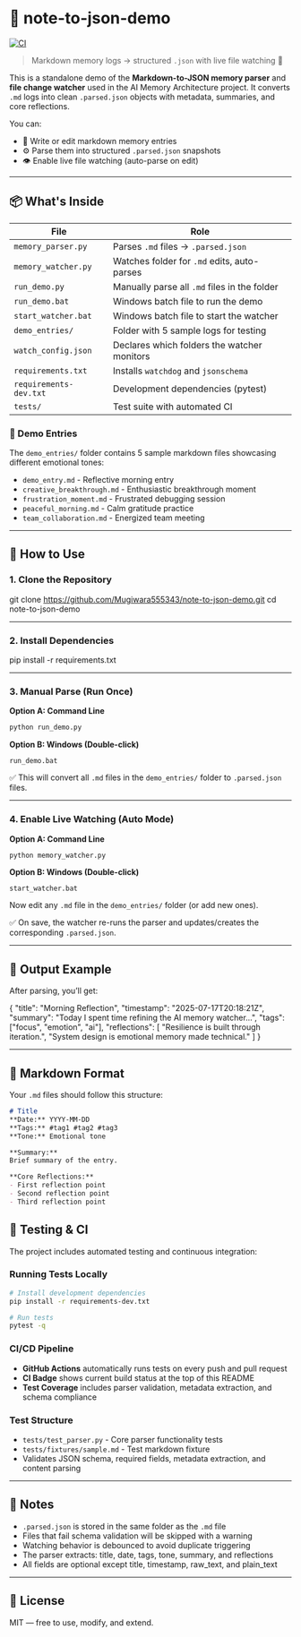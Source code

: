 # 📝 note-to-json-demo

[![CI](https://github.com/Mugiwara555343/note-to-json-demo/actions/workflows/python-ci.yml/badge.svg)](https://github.com/Mugiwara555343/note-to-json-demo/actions/workflows/python-ci.yml)

> Markdown memory logs → structured `.json` with live file watching 🧠

This is a standalone demo of the **Markdown-to-JSON memory parser** and **file change watcher** used in the AI Memory Architecture project. It converts `.md` logs into clean `.parsed.json` objects with metadata, summaries, and core reflections.

You can:
- 📝 Write or edit markdown memory entries
- ⚙️ Parse them into structured `.parsed.json` snapshots
- 👁️ Enable live file watching (auto-parse on edit)

---

## 📦 What's Inside

| File                | Role                                         |
|---------------------|----------------------------------------------|
| `memory_parser.py`  | Parses `.md` files → `.parsed.json`          |
| `memory_watcher.py` | Watches folder for `.md` edits, auto-parses  |
| `run_demo.py`       | Manually parse all `.md` files in the folder |
| `run_demo.bat`      | Windows batch file to run the demo            |
| `start_watcher.bat` | Windows batch file to start the watcher       |
| `demo_entries/`     | Folder with 5 sample logs for testing        |
| `watch_config.json` | Declares which folders the watcher monitors  |
| `requirements.txt`  | Installs `watchdog` and `jsonschema`         |
| `requirements-dev.txt` | Development dependencies (pytest)           |
| `tests/`           | Test suite with automated CI                 |

### 🧪 Demo Entries

The `demo_entries/` folder contains 5 sample markdown files showcasing different emotional tones:
- `demo_entry.md` - Reflective morning entry
- `creative_breakthrough.md` - Enthusiastic breakthrough moment
- `frustration_moment.md` - Frustrated debugging session
- `peaceful_morning.md` - Calm gratitude practice
- `team_collaboration.md` - Energized team meeting

---

## 🚀 How to Use

### 1. Clone the Repository

git clone https://github.com/Mugiwara555343/note-to-json-demo.git
cd note-to-json-demo

---

### 2. Install Dependencies

pip install -r requirements.txt

---

### 3. Manual Parse (Run Once)

**Option A: Command Line**
```bash
python run_demo.py
```

**Option B: Windows (Double-click)**
```
run_demo.bat
```

✅ This will convert all `.md` files in the `demo_entries/` folder to `.parsed.json` files.

---

### 4. Enable Live Watching (Auto Mode)

**Option A: Command Line**
```bash
python memory_watcher.py
```

**Option B: Windows (Double-click)**
```
start_watcher.bat
```

Now edit any `.md` file in the `demo_entries/` folder (or add new ones).

✅ On save, the watcher re-runs the parser and updates/creates the corresponding `.parsed.json`.

---

## 🧪 Output Example

After parsing, you’ll get:

{
  "title": "Morning Reflection",
  "timestamp": "2025-07-17T20:18:21Z",
  "summary": "Today I spent time refining the AI memory watcher...",
  "tags": ["focus", "emotion", "ai"],
  "reflections": [
    "Resilience is built through iteration.",
    "System design is emotional memory made technical."
  ]
}

---

## 📝 Markdown Format

Your `.md` files should follow this structure:

```markdown
# Title
**Date:** YYYY-MM-DD  
**Tags:** #tag1 #tag2 #tag3  
**Tone:** Emotional tone

**Summary:**
Brief summary of the entry.

**Core Reflections:**
- First reflection point
- Second reflection point
- Third reflection point
```

## 🧪 Testing & CI

The project includes automated testing and continuous integration:

### Running Tests Locally
```bash
# Install development dependencies
pip install -r requirements-dev.txt

# Run tests
pytest -q
```

### CI/CD Pipeline
- **GitHub Actions** automatically runs tests on every push and pull request
- **CI Badge** shows current build status at the top of this README
- **Test Coverage** includes parser validation, metadata extraction, and schema compliance

### Test Structure
- `tests/test_parser.py` - Core parser functionality tests
- `tests/fixtures/sample.md` - Test markdown fixture
- Validates JSON schema, required fields, metadata extraction, and content parsing

---

## 📌 Notes

- `.parsed.json` is stored in the same folder as the `.md` file
- Files that fail schema validation will be skipped with a warning
- Watching behavior is debounced to avoid duplicate triggering
- The parser extracts: title, date, tags, tone, summary, and reflections
- All fields are optional except title, timestamp, raw_text, and plain_text

---

## 📜 License

MIT — free to use, modify, and extend.
